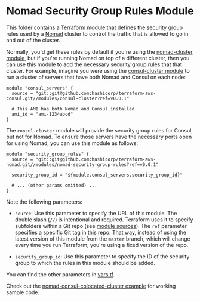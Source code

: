# Nomad Security Group Rules Module

This folder contains a [Terraform](https://www.terraform.io/) module that defines the security group rules used by a 
[Nomad](https://www.nomadproject.io/) cluster to control the traffic that is allowed to go in and out of the cluster. 

Normally, you'd get these rules by default if you're using the [nomad-cluster module](https://github.com/hashicorp/terraform-aws-nomad/tree/master/examples/nomad-cluster), but if 
you're running Nomad on top of a different cluster, then you can use this module to add the necessary security group 
rules that that cluster. For example, imagine you were using the [consul-cluster 
module](https://github.com/hashicorp/terraform-aws-consul/tree/master/modules/consul-cluster) to run a cluster of 
servers that have both Nomad and Consul on each node:

```hcl
module "consul_servers" {
  source = "git::git@github.com:hashicorp/terraform-aws-consul.git//modules/consul-cluster?ref=v0.0.1"
  
  # This AMI has both Nomad and Consul installed
  ami_id = "ami-1234abcd"
}
```

The `consul-cluster` module will provide the security group rules for Consul, but not for Nomad. To ensure those 
servers have the necessary ports open for using Nomad, you can use this module as follows:


```hcl
module "security_group_rules" {
  source = "git::git@github.com:hashicorp/terraform-aws-nomad.git//modules/nomad-security-group-rules?ref=v0.0.1"

  security_group_id = "${module.consul_servers.security_group_id}"
  
  # ... (other params omitted) ...
}
```

Note the following parameters:

* `source`: Use this parameter to specify the URL of this module. The double slash (`//`) is intentional 
  and required. Terraform uses it to specify subfolders within a Git repo (see [module 
  sources](https://www.terraform.io/docs/modules/sources.html)). The `ref` parameter specifies a specific Git tag in 
  this repo. That way, instead of using the latest version of this module from the `master` branch, which 
  will change every time you run Terraform, you're using a fixed version of the repo.

* `security_group_id`: Use this parameter to specify the ID of the security group to which the rules in this module
  should be added.
  
You can find the other parameters in [vars.tf](vars.tf).

Check out the [nomad-consul-colocated-cluster example](https://github.com/hashicorp/terraform-aws-nomad/tree/master/MAIN.md) for working
sample code.